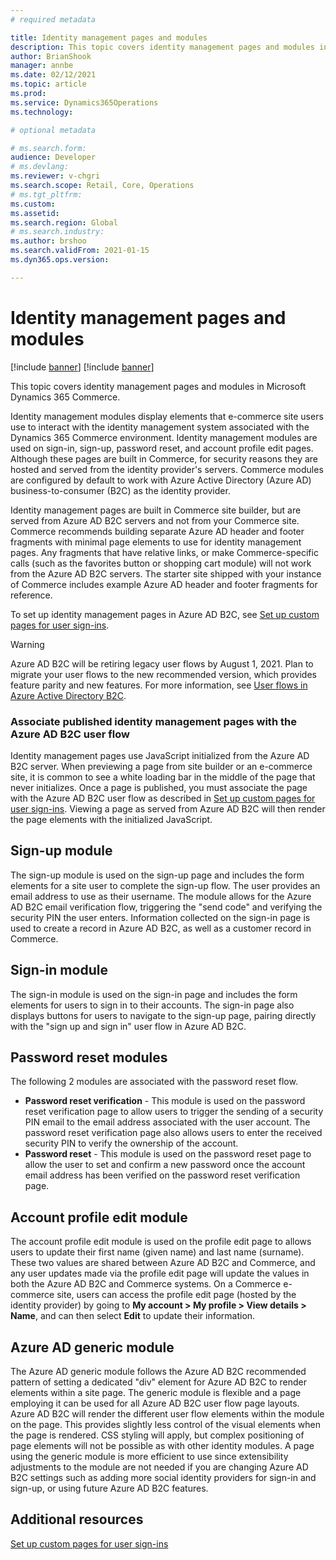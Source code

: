 ```yaml
---
# required metadata

title: Identity management pages and modules
description: This topic covers identity management pages and modules in Dynamics 365 Commerce.
author: BrianShook
manager: annbe
ms.date: 02/12/2021
ms.topic: article
ms.prod: 
ms.service: Dynamics365Operations
ms.technology: 

# optional metadata

# ms.search.form: 
audience: Developer
# ms.devlang: 
ms.reviewer: v-chgri
ms.search.scope: Retail, Core, Operations
# ms.tgt_pltfrm: 
ms.custom: 
ms.assetid: 
ms.search.region: Global
# ms.search.industry: 
ms.author: brshoo
ms.search.validFrom: 2021-01-15
ms.dyn365.ops.version: 

---
```


# Identity management pages and modules

[!include [banner](includes/banner.md)]
[!include [banner](includes/preview-banner.md)]

This topic covers identity management pages and modules in Microsoft Dynamics 365 Commerce. 

Identity management modules display elements that e-commerce site users use to interact with the identity management system associated with the Dynamics 365 Commerce environment. Identity management modules are used on sign-in, sign-up, password reset, and account profile edit pages. Although these pages are built in Commerce, for security reasons they are hosted and served from the identity provider's servers. Commerce modules are configured by default to work with Azure Active Directory (Azure AD) business-to-consumer (B2C) as the identity provider. 

Identity management pages are built in Commerce site builder, but are served from Azure AD B2C servers and not from your Commerce site. Commerce recommends building separate Azure AD header and footer fragments with minimal page elements to use for identity management pages. Any fragments that have relative links, or make Commerce-specific calls (such as the favorites button or shopping cart module) will not work from the Azure AD B2C servers. The starter site shipped with your instance of Commerce includes example Azure AD header and footer fragments for reference.

To set up identity management pages in Azure AD B2C, see [Set up custom pages for user sign-ins](custom-pages-user-logins.md).

> [!WARNING] 
> Azure AD B2C will be retiring legacy user flows by August 1, 2021. Plan to migrate your user flows to the new recommended version, which provides feature parity and new features. For more information, see [User flows in Azure Active Directory B2C](https://docs.microsoft.com/azure/active-directory-b2c/user-flow-overview). 

### Associate published identity management pages with the Azure AD B2C user flow

Identity management pages use JavaScript initialized from the Azure AD B2C server. When previewing a page from site builder or an e-commerce site, it is common to see a white loading bar in the middle of the page that never initializes. Once a page is published, you must associate the page with the Azure AD B2C user flow as described in [Set up custom pages for user sign-ins](custom-pages-user-logins.md). Viewing a page as served from Azure AD B2C will then render the page elements with the initialized JavaScript.

## Sign-up module

The sign-up module is used on the sign-up page and includes the form elements for a site user to complete the sign-up flow. The user provides an email address to use as their username. The module allows for the Azure AD B2C email verification flow, triggering the "send code" and verifying the security PIN the user enters. Information collected on the sign-in page is used to create a record in Azure AD B2C, as well as a customer record in Commerce.

## Sign-in module

The sign-in module is used on the sign-in page and includes the form elements for users to sign in to their accounts. The sign-in page also displays buttons for users to navigate to the sign-up page, pairing directly with the "sign up and sign in" user flow in Azure AD B2C.

## Password reset modules

The following 2 modules are associated with the password reset flow.

- **Password reset verification** - This module is used on the password reset verification page to allow users to trigger the sending of a security PIN email to the email address associated with the user account. The password reset verification page also allows users to enter the received security PIN to verify the ownership of the account.
- **Password reset** - This module is used on the password reset page to allow the user to set and confirm a new password once the account email address has been verified on the password reset verification page.

## Account profile edit module

The account profile edit module is used on the profile edit page to allows users to update their first name (given name) and last name (surname). These two values are shared between Azure AD B2C and Commerce, and any user updates made via the profile edit page will update the values in both the Azure AD B2C and Commerce systems. On a Commerce e-commerce site, users can access the profile edit page (hosted by the identity provider) by going to **My account \> My profile \> View details \> Name**, and can then select **Edit** to update their information.

## Azure AD generic module

The Azure AD generic module follows the Azure AD B2C recommended pattern of setting a dedicated "div" element for Azure AD B2C to render elements within a site page. The generic module is flexible and a page employing it can be used for all Azure AD B2C user flow page layouts. Azure AD B2C will render the different user flow elements within the module on the page. This provides slightly less control of the visual elements when the page is rendered. CSS styling will apply, but complex positioning of page elements will not be possible as with other identity modules. A page using the generic module is more efficient to use since extensibility adjustments to the module are not needed if you are changing Azure AD B2C settings such as adding more social identity providers for sign-in and sign-up, or using future Azure AD B2C features.

## Additional resources

[Set up custom pages for user sign-ins](custom-pages-user-logins.md)
